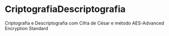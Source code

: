 # CriptografiaDescriptografia
Criptografia e Descriptografia com Cifra de César e método AES-Advanced Encryption Standard
